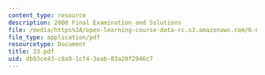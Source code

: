 ```yaml
---
content_type: resource
description: 2000 Final Examination and Solutions
file: /media/https%3A/open-learning-course-data-rc.s3.amazonaws.com/6-821-programming-languages-fall-2002/db93ce43c8a91cf43eab03a20f2946c7_33.pdf
file_type: application/pdf
resourcetype: Document
title: 33.pdf
uid: db93ce43-c8a9-1cf4-3eab-03a20f2946c7
---
```

